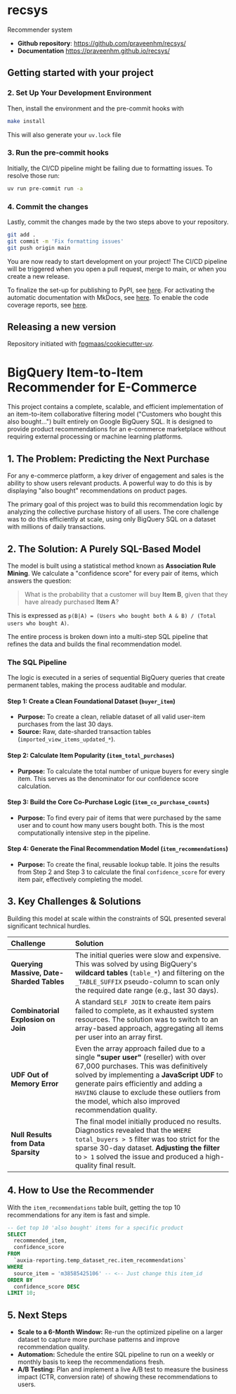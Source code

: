 # recsys


Recommender system

- **Github repository**: <https://github.com/praveenhm/recsys/>
- **Documentation** <https://praveenhm.github.io/recsys/>

## Getting started with your project


### 2. Set Up Your Development Environment

Then, install the environment and the pre-commit hooks with

```bash
make install
```

This will also generate your `uv.lock` file

### 3. Run the pre-commit hooks

Initially, the CI/CD pipeline might be failing due to formatting issues. To resolve those run:

```bash
uv run pre-commit run -a
```

### 4. Commit the changes

Lastly, commit the changes made by the two steps above to your repository.

```bash
git add .
git commit -m 'Fix formatting issues'
git push origin main
```

You are now ready to start development on your project!
The CI/CD pipeline will be triggered when you open a pull request, merge to main, or when you create a new release.

To finalize the set-up for publishing to PyPI, see [here](https://fpgmaas.github.io/cookiecutter-uv/features/publishing/#set-up-for-pypi).
For activating the automatic documentation with MkDocs, see [here](https://fpgmaas.github.io/cookiecutter-uv/features/mkdocs/#enabling-the-documentation-on-github).
To enable the code coverage reports, see [here](https://fpgmaas.github.io/cookiecutter-uv/features/codecov/).

## Releasing a new version

Repository initiated with [fpgmaas/cookiecutter-uv](https://github.com/fpgmaas/cookiecutter-uv).


# BigQuery Item-to-Item Recommender for E-Commerce

This project contains a complete, scalable, and efficient implementation of an item-to-item collaborative filtering model ("Customers who bought this also bought...") built entirely on Google BigQuery SQL. It is designed to provide product recommendations for an e-commerce marketplace without requiring external processing or machine learning platforms.

## 1. The Problem: Predicting the Next Purchase

For any e-commerce platform, a key driver of engagement and sales is the ability to show users relevant products. A powerful way to do this is by displaying "also bought" recommendations on product pages.

The primary goal of this project was to build this recommendation logic by analyzing the collective purchase history of all users. The core challenge was to do this efficiently at scale, using only BigQuery SQL on a dataset with millions of daily transactions.

## 2. The Solution: A Purely SQL-Based Model

The model is built using a statistical method known as **Association Rule Mining**. We calculate a "confidence score" for every pair of items, which answers the question:

> What is the probability that a customer will buy **Item B**, given that they have already purchased **Item A**?

This is expressed as `p(B|A) = (Users who bought both A & B) / (Total users who bought A)`.

The entire process is broken down into a multi-step SQL pipeline that refines the data and builds the final recommendation model.

### The SQL Pipeline

The logic is executed in a series of sequential BigQuery queries that create permanent tables, making the process auditable and modular.

#### **Step 1: Create a Clean Foundational Dataset (`buyer_item`)**
- **Purpose:** To create a clean, reliable dataset of all valid user-item purchases from the last 30 days.
- **Source:** Raw, date-sharded transaction tables (`imported_view_items_updated_*`).

#### **Step 2: Calculate Item Popularity (`item_total_purchases`)**
- **Purpose:** To calculate the total number of unique buyers for every single item. This serves as the denominator for our confidence score calculation.

#### **Step 3: Build the Core Co-Purchase Logic (`item_co_purchase_counts`)**
- **Purpose:** To find every pair of items that were purchased by the same user and to count how many users bought both. This is the most computationally intensive step in the pipeline.

#### **Step 4: Generate the Final Recommendation Model (`item_recommendations`)**
- **Purpose:** To create the final, reusable lookup table. It joins the results from Step 2 and Step 3 to calculate the final `confidence_score` for every item pair, effectively completing the model.

## 3. Key Challenges & Solutions

Building this model at scale within the constraints of SQL presented several significant technical hurdles.

| Challenge | Solution |
| :--- | :--- |
| **Querying Massive, Date-Sharded Tables** | The initial queries were slow and expensive. This was solved by using BigQuery's **wildcard tables** (`table_*`) and filtering on the `_TABLE_SUFFIX` pseudo-column to scan only the required date range (e.g., last 30 days). |
| **Combinatorial Explosion on Join** | A standard `SELF JOIN` to create item pairs failed to complete, as it exhausted system resources. The solution was to switch to an array-based approach, aggregating all items per user into an array first. |
| **UDF Out of Memory Error** | Even the array approach failed due to a single **"super user"** (reseller) with over 67,000 purchases. This was definitively solved by implementing a **JavaScript UDF** to generate pairs efficiently and adding a `HAVING` clause to exclude these outliers from the model, which also improved recommendation quality. |
| **Null Results from Data Sparsity** | The final model initially produced no results. Diagnostics revealed that the `WHERE total_buyers > 5` filter was too strict for the sparse 30-day dataset. **Adjusting the filter** to `> 1` solved the issue and produced a high-quality final result. |

## 4. How to Use the Recommender

With the `item_recommendations` table built, getting the top 10 recommendations for any item is fast and simple.

```sql
-- Get top 10 'also bought' items for a specific product
SELECT
  recommended_item,
  confidence_score
FROM
  `auxia-reporting.temp_dataset_rec.item_recommendations`
WHERE
  source_item = 'm38585425106' -- <-- Just change this item_id
ORDER BY
  confidence_score DESC
LIMIT 10;
```

## 5. Next Steps

- **Scale to a 6-Month Window:** Re-run the optimized pipeline on a larger dataset to capture more purchase patterns and improve recommendation quality.
- **Automation:** Schedule the entire SQL pipeline to run on a weekly or monthly basis to keep the recommendations fresh.
- **A/B Testing:** Plan and implement a live A/B test to measure the business impact (CTR, conversion rate) of showing these recommendations to users.